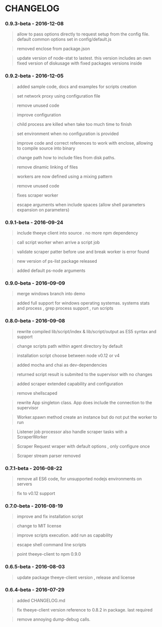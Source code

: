 # CHANGELOG

### 0.9.3-beta - 2016-12-08

> allow to pass options directly to request setup from the config file. default common options set in config/default.js 

> removed enclose from package.json

> update version of node-stat to lastest. this version includes an own fixed version of diskusage with fixed packages versions inside

### 0.9.2-beta - 2016-12-05

> added sample code, docs and examples for scripts creation      

> set network proxy using configuration file     

> remove unused code    

> improve configuration     

> child process are killed when take too much time to finish     

> set environment when no configuration is provided     

> improve code and correct references to work with enclose, allowing to compile source into binary

> change path how to include files from disk paths.     

> remove dinamic linking of files      

> workers are now defined using a mixing pattern     

> remove unused code      

> fixes scraper worker     

> escape arguments when include spaces (allow shell parameters expansion on parameters)    


### 0.9.1-beta - 2016-09-24

> include theeye client into source . no more npm dependency      

> call script worker when arrive a script job      

> validate scraper patter before use and break worker is error found        

> new version of ps-list package released           

> added default ps-node arguments         

### 0.9.0-beta - 2016-09-09

> merge windows branch into demo     

> added full support for windows operating systemas. systems stats and process , grep process support , run scripts 

### 0.8.0-beta - 2016-09-08

> rewrite compiled lib/script/index & lib/script/output as ES5 syntax and support       

> change scripts path within agent directory by default          

> installation script choose between node v0.12 or v4        

> added mocha and chai as dev-dependencies      

> returned script result is submited to the supervisor with no changes         

> added scraper extended capability and configuration    

> remove shellscaped       

> rewrite App singleton class. App does include the connection to the supervisor      

> Worker.spawn method create an instance but do not put the worker to run      

> Listener job processor also handle scraper tasks with a ScraperWorker          

> Scraper Request wraper with default options , only configure once       

> Scraper stream parser removed         

### 0.7.1-beta - 2016-08-22

> remove all ES6 code, for unsupported nodejs environments on servers     

> fix to v0.12 support     

### 0.7.0-beta - 2016-08-19

> improve and fix installation script      

> change to MIT license       

> improve scripts execution. add run as capability     

> escape shell command line scripts     

> point theeye-client to npm 0.9.0

### 0.6.5-beta - 2016-08-03

> update package theeye-client version , release and license

### 0.6.4-beta - 2016-07-29

> added CHANGELOG.md  

> fix theeye-client version reference to 0.8.2 in package. last required   

> remove annoying dump-debug calls.   



